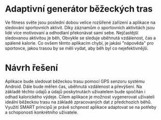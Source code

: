# Adaptivní generátor běžeckých tras

Ve fitness světe jsou poslední dobou velice rozšířené zařízení a aplikace na sledování sportovních aktivit. Díky záznamům o sportovních aktivitách jsou lidé více motivovaní a odhodlaní překonávat sami sebe. Nejčastější sledovanou aktivitou je běh, Obvykle se sleduje uběhnutá vzdálenost, čas a spálené kalorie. Co ovšem těmto aplikacím chybí, je jakási "nápověda" pro sportovce, jakou trasou by se měli vydat, aby běh byl co nejefektivnější.

# Návrh řešení

Aplikace bude sledovat běžeckou trasu pomocí GPS senzoru systému Android. Dále bude měřen čas, uběhnutá vzdálenost a převýšení. Na základě těchto údajů a údajů poskytnutách uživatelem bude spočítán i odhad kalorického výdeje. Cílem aplikace je možnost vygenerovat uživateli ideální běžeckou trasu na základě zpracovaných dat z předchozích běhů. Využití SMART principů je právě schpnost aplikace adaptovat se na potřeby a schoponosti konkrétního uživatele.
